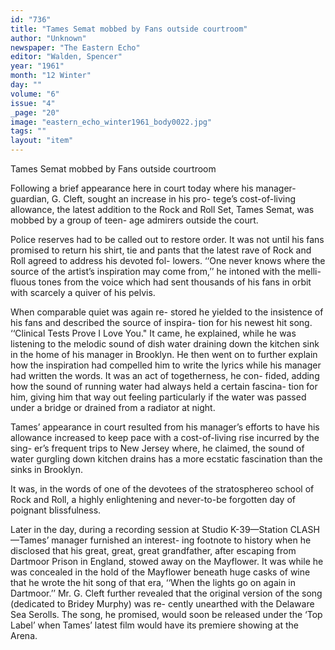 ```yaml
---
id: "736"
title: "Tames Semat mobbed by Fans outside courtroom"
author: "Unknown"
newspaper: "The Eastern Echo"
editor: "Walden, Spencer"
year: "1961"
month: "12 Winter"
day: ""
volume: "6"
issue: "4"
_page: "20"
image: "eastern_echo_winter1961_body0022.jpg"
tags: ""
layout: "item"
---
```

Tames Semat mobbed by Fans
outside courtroom

Following a brief appearance here in
court today where his manager-guardian,
G. Cleft, sought an increase in his pro-
tege’s cost-of-living allowance, the latest
addition to the Rock and Roll Set, Tames
Semat, was mobbed by a group of teen-
age admirers outside the court.

Police reserves had to be called out to
restore order. It was not until his fans
promised to return his shirt, tie and
pants that the latest rave of Rock and
Roll agreed to address his devoted fol-
lowers. ‘‘One never knows where the
source of the artist’s inspiration may
come from,’’ he intoned with the melli-
fluous tones from the voice which had
sent thousands of his fans in orbit with
scarcely a quiver of his pelvis.

When comparable quiet was again re-
stored he yielded to the insistence of his
fans and described the source of inspira-
tion for his newest hit song. ‘‘Clinical
Tests Prove I Love You." It came, he
explained, while he was listening to the
melodic sound of dish water draining
down the kitchen sink in the home of his
manager in Brooklyn. He then went on
to further explain how the inspiration
had compelled him to write the lyrics
while his manager had written the words.
It was an act of togetherness, he con-
fided, adding how the sound of running
water had always held a certain fascina-
tion for him, giving him that way out
feeling particularly if the water was
passed under a bridge or drained from a
radiator at night.

Tames’ appearance in court resulted
from his manager’s efforts to have his
allowance increased to keep pace with
a cost-of-living rise incurred by the sing-
er’s frequent trips to New Jersey where,
he claimed, the sound of water gurgling
down kitchen drains has a more ecstatic
fascination than the sinks in Brooklyn.

It was, in the words of one of the
devotees of the stratosphereo school of
Rock and Roll, a highly enlightening and
never-to-be forgotten day of poignant
blissfulness.

Later in the day, during a recording
session at Studio K-39—Station CLASH
—Tames’ manager furnished an interest-
ing footnote to history when he disclosed
that his great, great, great grandfather,
after escaping from Dartmoor Prison in
England, stowed away on the Mayflower.
It was while he was concealed in the hold
of the Mayflower beneath huge casks of
wine that he wrote the hit song of that
era, ‘‘When the lights go on again in
Dartmoor.’’ Mr. G. Cleft further revealed
that the original version of the song
(dedicated to Bridey Murphy) was re-
cently unearthed with the Delaware Sea
Serolls. The song, he promised, would
soon be released under the ‘Top Label’
when Tames’ latest film would have its
premiere showing at the Arena.
